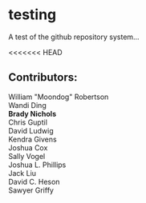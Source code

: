 # testing
A test of the github repository system...

<<<<<<< HEAD
## Contributors:

William "Moondog" Robertson  
Wandi Ding  
**Brady Nichols**  
Chris Guptil  
David Ludwig  
Kendra Givens  
Joshua Cox  
Sally Vogel  
Joshua L. Phillips  
Jack Liu  
David C. Heson  
Sawyer Griffy  
